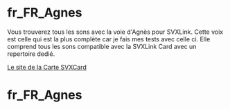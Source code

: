 # fr_FR_Agnes
Vous trouverez tous les sons avec la voie d'Agnès pour SVXLink.
Cette voix est celle qui est la plus complète car je fais mes tests avec celle ci.
Elle comprend tous les sons compatible avec la SVXLink Card avec un repertoire dedié. 

[Le site de la Carte SVXCard](http://svxcard.f5uii.net/)
# fr_FR_Agnes
